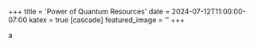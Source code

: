 +++
title = 'Power of Quantum Resources'
date = 2024-07-12T11:00:00-07:00
katex = true
[cascade]
  featured_image = ''
+++

a
